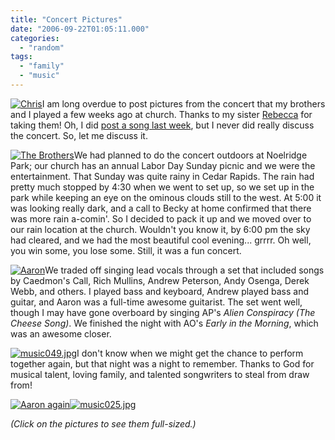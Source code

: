 ```yaml
---
title: "Concert Pictures"
date: "2006-09-22T01:05:11.000"
categories: 
  - "random"
tags: 
  - "family"
  - "music"
---
```


[![Chris](http://www.chrishubbs.com/wordpress/wp-content/uploads/2006/09/music002.thumbnail.jpg)](http://www.chrishubbs.com/wordpress/wp-content/uploads/2006/09/music002.jpg "Chris")I am long overdue to post pictures from the concert that my brothers and I played a few weeks ago at church. Thanks to my sister [Rebecca](http://thehubbs.net/rebecca/) for taking them! Oh, I did [post a song last week](http://www.chrishubbs.com/2006/09/10/a-song-from-last-weeks-concert/), but I never did really discuss the concert. So, let me discuss it.

[![The Brothers](http://www.chrishubbs.com/wordpress/wp-content/uploads/2006/09/music014.thumbnail.jpg)](http://www.chrishubbs.com/wordpress/wp-content/uploads/2006/09/music014.jpg "The Brothers")We had planned to do the concert outdoors at Noelridge Park; our church has an annual Labor Day Sunday picnic and we were the entertainment. That Sunday was quite rainy in Cedar Rapids. The rain had pretty much stopped by 4:30 when we went to set up, so we set up in the park while keeping an eye on the ominous clouds still to the west. At 5:00 it was looking really dark, and a call to Becky at home confirmed that there was more rain a-comin'. So I decided to pack it up and we moved over to our rain location at the church. Wouldn't you know it, by 6:00 pm the sky had cleared, and we had the most beautiful cool evening... grrrr. Oh well, you win some, you lose some. Still, it was a fun concert.

[![Aaron](http://www.chrishubbs.com/wordpress/wp-content/uploads/2006/09/music009.thumbnail.jpg)](http://www.chrishubbs.com/wordpress/wp-content/uploads/2006/09/music009.jpg "Aaron")We traded off singing lead vocals through a set that included songs by Caedmon's Call, Rich Mullins, Andrew Peterson, Andy Osenga, Derek Webb, and others. I played bass and keyboard, Andrew played bass and guitar, and Aaron was a full-time awesome guitarist. The set went well, though I may have gone overboard by singing AP's _Alien Conspiracy (The Cheese Song)_. We finished the night with AO's _Early in the Morning_, which was an awesome closer.

[![music049.jpg](http://www.chrishubbs.com/wordpress/wp-content/uploads/2006/09/music049.thumbnail.jpg)](http://www.chrishubbs.com/wordpress/wp-content/uploads/2006/09/music049.jpg "music049.jpg")I don't know when we might get the chance to perform together again, but that night was a night to remember. Thanks to God for musical talent, loving family, and talented songwriters to steal from draw from!

[![Aaron again](http://www.chrishubbs.com/wordpress/wp-content/uploads/2006/09/music015.thumbnail.jpg)](http://www.chrishubbs.com/wordpress/wp-content/uploads/2006/09/music015.jpg "Aaron again")[![music025.jpg](http://www.chrishubbs.com/wordpress/wp-content/uploads/2006/09/music025.thumbnail.jpg)](http://www.chrishubbs.com/wordpress/wp-content/uploads/2006/09/music025.jpg "music025.jpg")

_(Click on the pictures to see them full-sized.)_
